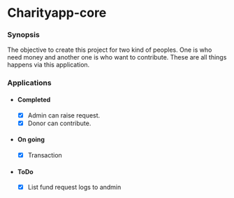 # Charityapp-core

### Synopsis

The objective to create this project for two kind of peoples.
One is who need money and another one is who want to contribute.
These are all things happens via this application.

### Applications

- #### Completed

  - [x]  Admin can raise request.
  - [x] Donor can contribute.

- #### On going
  - [x] Transaction

- #### ToDo
  - [x] List fund request logs to andmin
